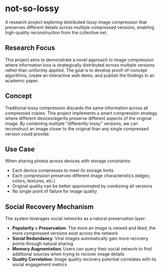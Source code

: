 # not-so-lossy
A research project exploring distributed lossy image compression that preserves different details across multiple compressed versions, enabling high-quality reconstruction from the collective set.

## Research Focus
This project aims to demonstrate a novel approach to image compression where information loss is strategically distributed across multiple versions rather than uniformly applied. The goal is to develop proof-of-concept algorithms, create an interactive web demo, and publish the findings in an academic paper.

## Concept
Traditional lossy compression discards the same information across all compressed copies. This project implements a smart compression strategy where different devices/agents preserve different aspects of the original image. By combining multiple "differently-lossy" versions, we can reconstruct an image closer to the original than any single compressed version could provide.

## Use Case
When sharing photos across devices with storage constraints:
- Each device compresses to meet its storage limits
- Each compression preserves different image characteristics (edges, colors, textures, etc.)
- Original quality can be better approximated by combining all versions
- No single point of failure for image quality

## Social Recovery Mechanism
The system leverages social networks as a natural preservation layer:
- **Popularity = Preservation**: The more an image is viewed and liked, the more compressed versions exist across the network
- **Social Redundancy**: Viral images automatically gain more recovery points through natural sharing
- **Memory Augmentation**: Users can query their social network to find additional sources when trying to recover image details
- **Quality Correlation**: Image quality recovery potential correlates with its social engagement metrics
